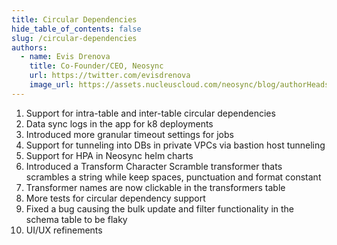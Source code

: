 ```yaml
---
title: Circular Dependencies
hide_table_of_contents: false
slug: /circular-dependencies
authors:
  - name: Evis Drenova
    title: Co-Founder/CEO, Neosync
    url: https://twitter.com/evisdrenova
    image_url: https://assets.nucleuscloud.com/neosync/blog/authorHeadshots/evis.png
---
```


1. Support for intra-table and inter-table circular dependencies
2. Data sync logs in the app for k8 deployments
3. Introduced more granular timeout settings for jobs
4. Support for tunneling into DBs in private VPCs via bastion host tunneling
5. Support for HPA in Neosync helm charts
6. Introduced a Transform Character Scramble transformer thats scrambles a string while keep spaces, punctuation and format constant
7. Transformer names are now clickable in the transformers table
8. More tests for circular dependency support
9. Fixed a bug causing the bulk update and filter functionality in the schema table to be flaky
10. UI/UX refinements
